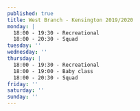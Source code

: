 ```yaml
---
published: true
title: West Branch - Kensington 2019/2020
monday: |
  18:00 - 19:30 - Recreational
  18:00 - 20:30 - Squad
tuesday: ''
wednesday: ''
thursday: |
  18:00 - 19:30 - Recreational
  18:00 - 19:00 - Baby class
  18:00 - 20:30 - Squad
friday: ''
saturday: ''
sunday: ''
---
```



